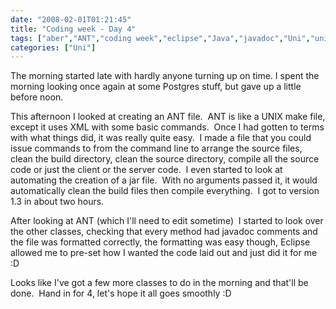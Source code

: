 ```yaml
---
date: "2008-02-01T01:21:45"
title: "Coding week - Day 4"
tags: ["aber","ANT","coding week","eclipse","Java","javadoc","Uni","unix","xml"]
categories: ["Uni"]
---
```


The morning started late with hardly anyone turning up on time. I spent the morning looking once again at some Postgres stuff, but gave up a little before noon.

This afternoon I looked at creating an ANT file.  ANT is like a UNIX make file, except it uses XML with some basic commands.  Once I had gotten to terms with what things did, it was really quite easy.  I made a file that you could issue commands to from the command line to arrange the source files, clean the build directory, clean the source directory, compile all the source code or just the client or the server code.  I even started to look at automating the creation of a jar file.  With no arguments passed it, it would automatically clean the build files then compile everything.  I got to version 1.3 in about two hours.

After looking at ANT (which I'll need to edit sometime)  I started to look over the other classes, checking that every method had javadoc comments and the file was formatted correctly, the formatting was easy though, Eclipse allowed me to pre-set how I wanted the code laid out and just did it for me :D

Looks like I've got a few more classes to do in the morning and that'll be done.  Hand in for 4, let's hope it all goes smoothly :D
